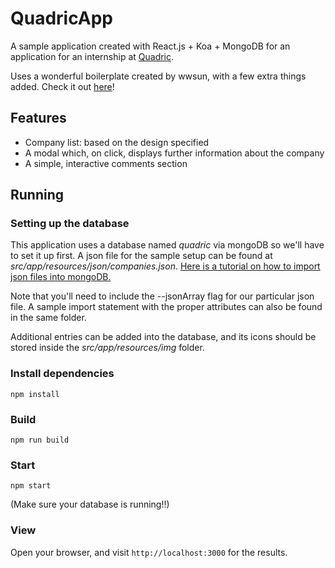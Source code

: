 # QuadricApp
A sample application created with React.js + Koa + MongoDB for an application for an internship at [Quadric](http://quadric.net/).

Uses a wonderful boilerplate created by wwsun, with a few extra things added. Check it out [here](https://github.com/wwsun/starter-node-react)! 

## Features
* Company list: based on the design specified
* A modal which, on click, displays further information about the company
* A simple, interactive comments section
## Running

### Setting up the database
This application uses a database named *quadric* via mongoDB so we'll have to set it up first. A json file for the sample setup can be found at *src/app/resources/json/companies.json*. [Here is a tutorial on how to import json files into mongoDB.](https://docs.mongodb.com/getting-started/shell/import-data/) 

Note that you'll need to include the --jsonArray flag for our particular json file. A sample import statement with the proper attributes can also be found in the same folder.

Additional entries can be added into the database, and its icons should be stored inside the *src/app/resources/img* folder.

### Install dependencies
    npm install
    
### Build
    npm run build
    
### Start
    npm start
(Make sure your database is running!!)
### View

Open your browser, and visit `http://localhost:3000` for the results.
